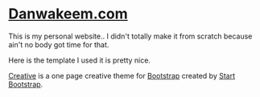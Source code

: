 # [Danwakeem.com](https://www.danwakeem.com)

This is my personal website.. I didn't totally make it from scratch because ain't no body got time for that.

Here is the template I used it is pretty nice.

[Creative](http://startbootstrap.com/template-overviews/creative/) is a one page creative theme for [Bootstrap](http://getbootstrap.com/) created by [Start Bootstrap](http://startbootstrap.com/).
